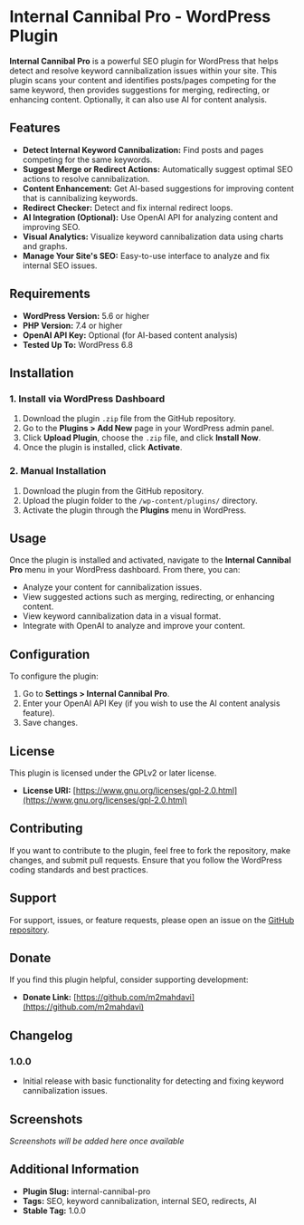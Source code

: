 # Internal Cannibal Pro - WordPress Plugin

**Internal Cannibal Pro** is a powerful SEO plugin for WordPress that helps detect and resolve keyword cannibalization issues within your site. This plugin scans your content and identifies posts/pages competing for the same keyword, then provides suggestions for merging, redirecting, or enhancing content. Optionally, it can also use AI for content analysis.

## Features

- **Detect Internal Keyword Cannibalization:** Find posts and pages competing for the same keywords.
- **Suggest Merge or Redirect Actions:** Automatically suggest optimal SEO actions to resolve cannibalization.
- **Content Enhancement:** Get AI-based suggestions for improving content that is cannibalizing keywords.
- **Redirect Checker:** Detect and fix internal redirect loops.
- **AI Integration (Optional):** Use OpenAI API for analyzing content and improving SEO.
- **Visual Analytics:** Visualize keyword cannibalization data using charts and graphs.
- **Manage Your Site's SEO:** Easy-to-use interface to analyze and fix internal SEO issues.

## Requirements

- **WordPress Version:** 5.6 or higher
- **PHP Version:** 7.4 or higher
- **OpenAI API Key:** Optional (for AI-based content analysis)
- **Tested Up To:** WordPress 6.8

## Installation

### 1. Install via WordPress Dashboard

1. Download the plugin `.zip` file from the GitHub repository.
2. Go to the **Plugins > Add New** page in your WordPress admin panel.
3. Click **Upload Plugin**, choose the `.zip` file, and click **Install Now**.
4. Once the plugin is installed, click **Activate**.

### 2. Manual Installation

1. Download the plugin from the GitHub repository.
2. Upload the plugin folder to the `/wp-content/plugins/` directory.
3. Activate the plugin through the **Plugins** menu in WordPress.

## Usage

Once the plugin is installed and activated, navigate to the **Internal Cannibal Pro** menu in your WordPress dashboard. From there, you can:

- Analyze your content for cannibalization issues.
- View suggested actions such as merging, redirecting, or enhancing content.
- View keyword cannibalization data in a visual format.
- Integrate with OpenAI to analyze and improve your content.

## Configuration

To configure the plugin:

1. Go to **Settings > Internal Cannibal Pro**.
2. Enter your OpenAI API Key (if you wish to use the AI content analysis feature).
3. Save changes.

## License

This plugin is licensed under the GPLv2 or later license.

- **License URI:** [https://www.gnu.org/licenses/gpl-2.0.html](https://www.gnu.org/licenses/gpl-2.0.html)

## Contributing

If you want to contribute to the plugin, feel free to fork the repository, make changes, and submit pull requests. Ensure that you follow the WordPress coding standards and best practices.

## Support

For support, issues, or feature requests, please open an issue on the [GitHub repository](https://github.com/moma2work/internal-cannibal-pro).

## Donate

If you find this plugin helpful, consider supporting development:

- **Donate Link:** [https://github.com/m2mahdavi](https://github.com/m2mahdavi)

## Changelog

### 1.0.0
- Initial release with basic functionality for detecting and fixing keyword cannibalization issues.

## Screenshots

*Screenshots will be added here once available*

## Additional Information

- **Plugin Slug:** internal-cannibal-pro
- **Tags:** SEO, keyword cannibalization, internal SEO, redirects, AI
- **Stable Tag:** 1.0.0
